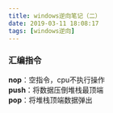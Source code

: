 ```yaml
---
title: windows逆向笔记（二）
date: 2019-03-11 18:08:17
tags: [windows逆向]
---
```


### 汇编指令
**nop**：空指令，cpu不执行操作  
**push**：将数据压倒堆栈最顶端   
**pop**：将堆栈顶端数据弹出   
